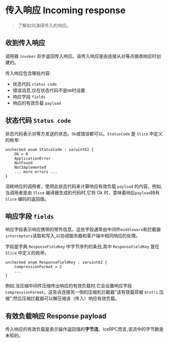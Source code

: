 # 传入响应 Incoming response

> 了解如何演绎传入的响应。

## 收到传入响应

调用器 `invoker` 异步返回传入响应。该传入响应是由连接从对等点接收响应时创建的。

传入响应包含哪些内容:

- 状态代码 `status code`
- 错误消息,仅在状态代码不是`OK`时设置
- 响应字段  `fields`
- 响应的有效负载 `payload`

## 状态代码 `Status code`

状态代码表示对等方发送的状态。`Ok`或错误都可以。`StatusCode` 是 `Slice` 中定义的枚举:

```slice
unchecked enum StatusCode : varuint62 {
    Ok = 0
    ApplicationError
    NotFound
    NotImplemented
    ... more errors ...
}
```

消耗响应的调用者，使用此状态代码来计算响应有效负载 `payload` 的内容。例如,当调用者是由 `Slice` 编译器生成的代码时,它将 Ok 时，意味着响应`payload`持有 `Slice` 编码的返回值。

## 响应字段  `fields`

响应字段表示响应携带的带外信息。这些字段通常由中间件`middleware`和拦截器`interceptors`读取和写入,以协调服务器和客户端中相同响应的处理。

字段是字典 `ResponseFieldKey` 中字节序列的条目,其中 `ResponseFieldKey` 是在 `Slice` 中定义的枚举。

```slice
unchecked enum ResponseFieldKey : varuint62 {
    CompressionFormat = 2
    ...
}
```

例如,当压缩中间件压缩传出响应的有效负载时,它会设置响应字段 `CompressionFormat`。这告诉连接另一侧的压缩机拦截器"该有效载荷被 `brotli` 压缩";然后压缩拦截器可以解压缩该（传入）响应有效负载。

## 有效负载响应 Response payload

传入响应的有效负载是表示操作返回值的**字节流**。IceRPC而言,该流中的字节数是未知的。

[dispatch]: ../dispatch/dispatch-pipeline#definition
[interceptors]: interceptor
[middleware]: ../dispatch/middleware
[Slice]: /slice

[ResponseFieldKey]: https://github.com/icerpc/icerpc-slice/blob/main/IceRpc/ResponseFieldKey.slice
[StatusCode]: https://github.com/icerpc/icerpc-slice/blob/main/IceRpc/StatusCode.slice
[CompressionFormat]: https://github.com/icerpc/icerpc-slice/blob/main/IceRpc/CompressionFormat.slice
